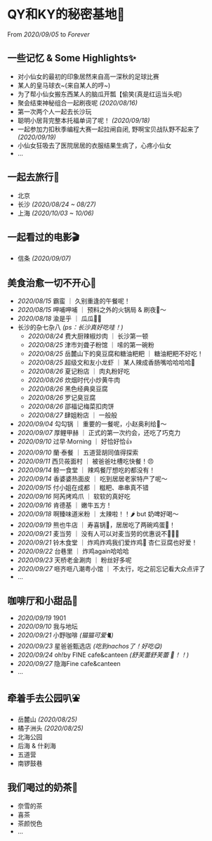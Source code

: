 # QY和KY的秘密基地🧡
From _2020/09/05_ to _Forever_

## 一些记忆 & Some Highlights✨
- 对小仙女的最初的印象居然来自高一深秋的足球比赛
- 某人的皇马球衣~(来自某人的哼~)
- 为了帮小仙女搬东西某人的脑瓜开瓢【偷笑(真是红运当头呢)
- 聚会结束神秘组合一起刷夜呢 _(2020/08/16)_
- 第一次两个人一起去长沙玩
- 聪明小居背完整本托福单词了呢！ _(2020/09/18)_
- 一起参加力扣秋季编程大赛一起拉闸自闭, 野啊宝贝战队野不起来了 _(2020/09/19)_
- 小仙女狂吸去了医院居居的衣服结果生病了，心疼小仙女
- ...

## 一起去旅行🧳
- 北京
- 长沙 _(2020/08/24 ~ 08/27)_
- 上海 _(2020/10/03 ~ 10/06)_

## 一起看过的电影🎬
- 信条 _(2020/09/07)_

## 美食治愈一切不开心🍜
- _2020/08/15_ 霸蛮 ｜ 久别重逢的午餐呢！
- _2020/08/15_ 呷哺呷哺 ｜ 预料之外的火锅局 & 刷夜🍺～
- _2020/08/18_ 渝是乎 ｜ 瓜瓜🍉🍉
- 长沙的杂七杂八 _(ps：长沙真好吃哇！)_
  - _2020/08/24_ 费大厨辣椒炒肉 ｜ 长沙第一顿 
  - _2020/08/25_ 津市刘聋子粉馆 ｜ 嗦的第一碗粉
  - _2020/08/25_ 岳麓山下的臭豆腐和糖油粑粑 ｜ 糖油粑粑不好吃！
  - _2020/08/25_ 超级文和友小龙虾 ｜ 某人辣成香肠嘴哈哈哈哈🦞
  - _2020/08/26_ 夏记粉店 ｜ 肉丸粉好吃
  - _2020/08/26_ 炊烟时代小炒黄牛肉 
  - _2020/08/26_ 黑色经典臭豆腐 
  - _2020/08/26_ 罗记臭豆腐 
  - _2020/08/26_ 邵福记梅菜扣肉饼 
  - _2020/08/27_ 肆姐粉店 ｜ 一般般
- _2020/09/04_ 勾勾锅 ｜ 重要的一餐呢，小赵奥利给💪～
- _2020/09/07_ 厚鲤甲赫 ｜ 正式的第一次约会，还吃了巧克力
- _2020/09/10_ 过早·Morning ｜ 好恰好恰👍
- _2020/09/10_ 蘭·泰餐 ｜ 五道营胡同值得探索
- _2020/09/11_ 西贝莜面村 ｜ 被爸爸吐槽吃快餐！😠
- _2020/09/14_ 鲸一食堂 ｜ 辣鸡餐厅想吃的都没有！
- _2020/09/14_ 香婆婆热面皮 ｜ 吃到居居老家特产了呢～
- _2020/09/15_ 付小姐在成都 ｜ 糍粑、串串真不错
- _2020/09/16_ 阿芮烤鸡爪 ｜ 软软的真好吃
- _2020/09/16_ 肯德基 ｜ 嫩牛五方！
- _2020/09/18_ 啊臻味道米粉 ｜ 太辣啦！！🌶️ but 奶啤好喝～
- _2020/09/19_ 熊也牛店 ｜ 寿喜锅🍲，居居吃了两碗鸡蛋🥚！
- _2020/09/21_ 麦当劳 ｜ 没有人可以对麦当劳的优惠说不🙅🙅‍♂️
- _2020/09/21_ 铃木食堂 ｜ 炸鸡炸鸡我们爱炸鸡🍗 杏仁豆腐也好爱！
- _2020/09/22_ 台巷里 ｜ 炸鸡again哈哈哈
- _2020/09/23_ 天桥老金涮肉 ｜ 粉丝好多呢
- _2020/09/27_ 咂齐咂八潮粤小馆 ｜ 不太行，吃之前忘记看大众点评了
- ...

## 咖啡厅和小甜品🍰
- _2020/09/19_ 1901
- _2020/09/10_ 我与地坛
- _2020/09/21_ 小野咖啡 _(猫猫可爱🐈)_
- _2020/09/23_ 星爸爸甄选店 _(吃到nachos了！好吃😋)_
- _2020/09/24_ oh!by FINE cafe&canteen _(舒芙蕾舒芙蕾 🍮！！)_
- _2020/09/27_ 隐海Fine cafe&canteen
- ...

## 牵着手去公园叭⛲️
- 岳麓山 _(2020/08/25)_
- 橘子洲头 _(2020/08/25)_
- 北海公园
- 后海 & 什刹海
- 五道营
- 南锣鼓巷

## 我们喝过的奶茶🥛
- 奈雪的茶
- 喜茶
- 茶颜悦色
- ...
